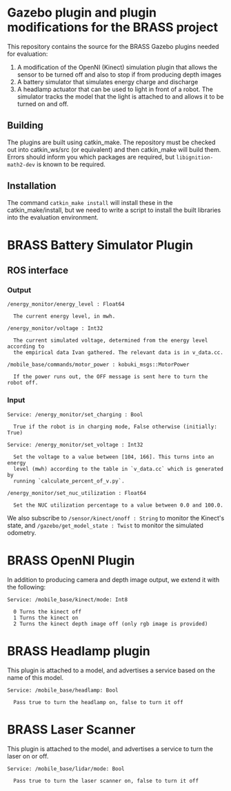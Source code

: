 # Gazebo plugin and plugin modifications for the BRASS project

This repository contains the source for the BRASS Gazebo plugins needed for evaluation:

1. A modification of the OpenNI (Kinect) simulation plugin that allows the sensor to be turned off and also to stop if from producing depth images
2. A battery simulator that simulates energy charge and discharge
3. A headlamp actuator that can be used to light in front of a robot. The simulator tracks the model that the light is attached to and allows it to be
turned on and off.

## Building

The plugins are built using catkin_make. The repository must be checked out into catkin_ws/src (or equivalent) and then catkin_make will 
build them. Errors should inform you which packages are required, but `libignition-math2-dev` is known to be required.

## Installation

The command `catkin_make install` will install these in the catkin_make/install, but we need to write a script to install the built libraries into the
evaluation environment.

# BRASS Battery Simulator Plugin

## ROS interface
### Output
```
/energy_monitor/energy_level : Float64

  The current energy level, in mwh.

/energy_monitor/voltage : Int32

  The current simulated voltage, determined from the energy level according to
  the empirical data Ivan gathered. The relevant data is in v_data.cc.

/mobile_base/commands/motor_power : kobuki_msgs::MotorPower

  If the power runs out, the OFF message is sent here to turn the robot off.

```

### Input
```
Service: /energy_monitor/set_charging : Bool

  True if the robot is in charging mode, False otherwise (initially: True)

Service: /energy_monitor/set_voltage : Int32

  Set the voltage to a value between [104, 166]. This turns into an energy 
  level (mwh) according to the table in `v_data.cc` which is generated by 
  running `calculate_percent_of_v.py`.

/energy_monitor/set_nuc_utilization : Float64

  Set the NUC utilization percentage to a value between 0.0 and 100.0.
```

We also subscribe to `/sensor/kinect/onoff : String` to monitor the Kinect's 
state, and `/gazebo/get_model_state : Twist` to monitor the simulated odometry.

# BRASS OpenNI Plugin

In addition to producing camera and depth image output, we extend it with the following:

```
Service: /mobile_base/kinect/mode: Int8

  0 Turns the kinect off
  1 Turns the kinect on
  2 Turns the kinect depth image off (only rgb image is provided)
 ```
 
 # BRASS Headlamp plugin
 
 This plugin is attached to a model, and advertises a service based on the name of this model.
 
 ```
 Service: /mobile_base/headlamp: Bool
 
   Pass true to turn the headlamp on, false to turn it off
```

# BRASS Laser Scanner

This plugin is attached to the model, and advertises a service to turn the laser on or off.

```
Service: /mobile_base/lidar/mode: Bool

  Pass true to turn the laser scanner on, false to turn it off
```
 
